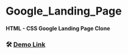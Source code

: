 # Google_Landing_Page

#### HTML - CSS Google Landing Page Clone

### 🛠️ [Demo Link](https://ilkaytech.github.io/Google_Landing_Page/)
